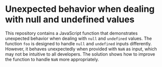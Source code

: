 # Unexpected behavior when dealing with null and undefined values
This repository contains a JavaScript function that demonstrates unexpected behavior when dealing with `null` and `undefined` values. The function `foo` is designed to handle `null` and `undefined` inputs differently. However, it behaves unexpectedly when provided with `NaN` as input, which may not be intuitive to all developers.  The solution shows how to improve the function to handle `NaN` more appropriately.